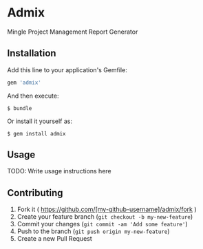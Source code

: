 # Admix

Mingle Project Management Report Generator

## Installation

Add this line to your application's Gemfile:

```ruby
gem 'admix'
```

And then execute:

    $ bundle

Or install it yourself as:

    $ gem install admix

## Usage

TODO: Write usage instructions here

## Contributing

1. Fork it ( https://github.com/[my-github-username]/admix/fork )
2. Create your feature branch (`git checkout -b my-new-feature`)
3. Commit your changes (`git commit -am 'Add some feature'`)
4. Push to the branch (`git push origin my-new-feature`)
5. Create a new Pull Request
